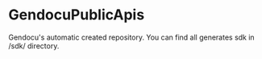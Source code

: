 # GendocuPublicApis

Gendocu's automatic created repository. You can find all generates sdk in /sdk/ directory.